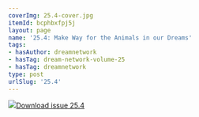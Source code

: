 ```yaml
---
coverImg: 25.4-cover.jpg
itemId: bcphbxfpj5j
layout: page
name: '25.4: Make Way for the Animals in our Dreams'
tags:
- hasAuthor: dreamnetwork
- hasTag: dream-network-volume-25
- hasTag: dreamnetwork
type: post
urlSlug: '25.4'
---
```

<img class="card-journal-img" src="../images/25.4-rect.jpg"/><a href="../files/pdfs/Volume_25/25.4_animals.pdf" download="">Download issue 25.4</a>